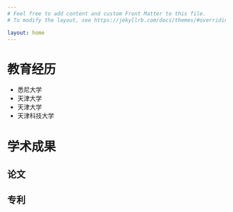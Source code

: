 ```yaml
---
# Feel free to add content and custom Front Matter to this file.
# To modify the layout, see https://jekyllrb.com/docs/themes/#overriding-theme-defaults

layout: home
---
```

# 教育经历
* 悉尼大学
* 天津大学
* 天津大学
* 天津科技大学  

# 学术成果  
## 论文
## 专利